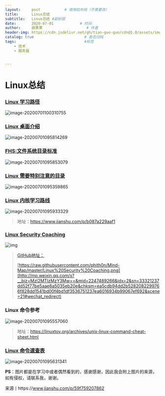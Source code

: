 ```yaml
---
layout:     post           # 使用的布局（不需要改）
title:      Linux总结
subtitle:   Linux总结 #副标题
date:       2020-07-01            # 时间
author:     甜果果                    # 作者
header-img: https://cdn.jsdelivr.net/gh/tian-guo-guo/cdn@1.0/assets/img/post-bg-ios10.jpg    #背景图片
catalog: true                       # 是否归档
tags:                               #标签
    - 技术
    - 服务器


---
```


# Linux总结

### **[Linux 学习路径](http://mp.weixin.qq.com/s?__biz=MzI2MTIzMzY3Mw==&mid=2247489324&idx=1&sn=d3d3455c2f6750cef945a0a5ba066ca0&chksm=ea5cda4add2b535c92900684d30b836c52cf65c28388d02ecbbe63a0eb1c7a515dbfa24f6c0c&scene=21#wechat_redirect)**

![image-20200701100310755](https://cdn.jsdelivr.net/gh/tian-guo-guo/cdn@master/assets/picgoimg/20200701100313.png)



### [**Linux 桌面介绍**](http://mp.weixin.qq.com/s?__biz=MzI2MTIzMzY3Mw==&mid=2247489318&idx=1&sn=4b0949764ca00a7b6a8047070783db04&chksm=ea5cda40dd2b5356d4120fe61ed2000c00dc682aeec1eb506fafc34829a5e629455710aa9f31&scene=21#wechat_redirect)

![image-20200701095814269](https://cdn.jsdelivr.net/gh/tian-guo-guo/cdn@master/assets/picgoimg/20200701095816.png) 

### [**FHS:文件系统目录标准**](http://mp.weixin.qq.com/s?__biz=MzI2MTIzMzY3Mw==&mid=2247489306&idx=1&sn=ea724410851459c4a99641347d6fe93f&chksm=ea5cda7cdd2b536a4db9784200899a74e06183839edd593715a26dcc2b009faac4a6a3948f7f&scene=21#wechat_redirect)

![image-20200701095853079](https://cdn.jsdelivr.net/gh/tian-guo-guo/cdn@master/assets/picgoimg/20200701095855.png)

### [**Linux 需要特别注意的目录**](http://mp.weixin.qq.com/s?__biz=MzI2MTIzMzY3Mw==&mid=2247489293&idx=1&sn=1c38bb1e51fd3ad8c6a802c7ff378124&chksm=ea5cda6bdd2b537dda883719508240a44f5691d5caf5c92002b352b2ed48029ae00ed24d8254&scene=21#wechat_redirect)

![image-20200701095359865](https://cdn.jsdelivr.net/gh/tian-guo-guo/cdn@master/assets/picgoimg/20200701095402.png) 

### [**Linux 内核学习路线**](http://mp.weixin.qq.com/s?__biz=MzI2MTIzMzY3Mw==&mid=2247489281&idx=1&sn=76bf8aad0387ccdfdd0590ac1d55c43e&chksm=ea5cda67dd2b537122bd12117e08e38021ec1659b472d62df26a6cf489c70421455333cb8972&scene=21#wechat_redirect)

![image-20200701095933329](https://cdn.jsdelivr.net/gh/tian-guo-guo/cdn@master/assets/picgoimg/20200701100133.png)

>   地址：https://www.jianshu.com/p/b087a229aaf1

### [**Linux Security Coaching**](http://mp.weixin.qq.com/s?__biz=MzI2MTIzMzY3Mw==&mid=2247489270&idx=1&sn=3dcd3a0da1fbacc9c2a0ded3a58075bf&chksm=ea5cdb90dd2b52869113978cb4c52e42045bed5a91d51de397d9fee6990532442dc19e2a6c96&scene=21#wechat_redirect)



![img](https://mmbiz.qpic.cn/mmbiz_png/XUfq62QbuNjgLbX1RMWvesz1ibPPx1H2vvvXOHSlSuibBQ87P3l5UeUvicYf9dV0I2a65oHD6j2gGWgvIJKRwEmgw/640?wx_fmt=jpeg&tp=webp&wxfrom=5&wx_lazy=1&wx_co=1)

>   [GitHub地址：](http://mp.weixin.qq.com/s?__biz=MzI2MTIzMzY3Mw==&mid=2247489266&idx=2&sn=33321237dd52f77be5aae6a5035eb20e&chksm=ea5cdb94dd2b5282082299766f828dd1541bd00f4bd1df3536751237ea6016934b99067ef692&scene=21#wechat_redirect)
>
>   [https://raw.githubusercontent.com/phith0n/Mind-Map/master/Linux%20Security%20Coaching.png](http://mp.weixin.qq.com/s?__biz=MzI2MTIzMzY3Mw==&mid=2247489266&idx=2&sn=33321237dd52f77be5aae6a5035eb20e&chksm=ea5cdb94dd2b5282082299766f828dd1541bd00f4bd1df3536751237ea6016934b99067ef692&scene=21#wechat_redirect)

### **Linux 命令参考**

![image-20200701095557060](https://cdn.jsdelivr.net/gh/tian-guo-guo/cdn@master/assets/picgoimg/20200701095600.png)

>   地址：https://linuxtoy.org/archives/unix-linux-command-cheat-sheet.html

### [**Linux 命令速查表**](http://mp.weixin.qq.com/s?__biz=MzI2MTIzMzY3Mw==&mid=2247489257&idx=1&sn=2adf446a43fc4945e262c9e626149e70&chksm=ea5cdb8fdd2b529999f5b31aebaa68269d2618fc49b19e6f0aac231eb2dd59776bf6aeaf7b74&scene=21#wechat_redirect)

![image-20200701095631341](https://cdn.jsdelivr.net/gh/tian-guo-guo/cdn@master/assets/picgoimg/20200701095634.png)

**PS**：图片都是在学习中或者偶然看到的，感谢感谢，因此我会附上图片的来源，如有侵权，请联系我，谢谢。

来源丨https://www.jianshu.com/p/59f759207862

